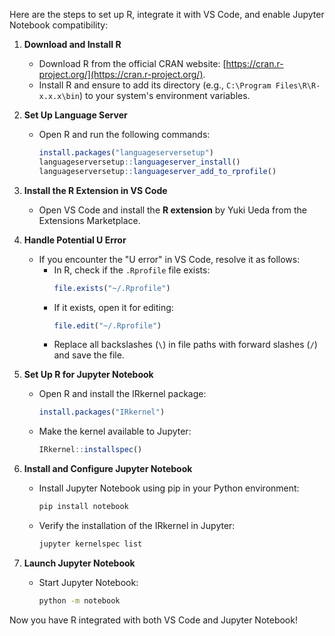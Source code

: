 Here are the steps to set up R, integrate it with VS Code, and enable Jupyter Notebook compatibility:

1. **Download and Install R**
   - Download R from the official CRAN website: [https://cran.r-project.org/](https://cran.r-project.org/).
   - Install R and ensure to add its directory (e.g., `C:\Program Files\R\R-x.x.x\bin`) to your system's environment variables.

2. **Set Up Language Server**
   - Open R and run the following commands:
     ```R
     install.packages("languageserversetup")
     languageserversetup::languageserver_install()
     languageserversetup::languageserver_add_to_rprofile()
     ```

3. **Install the R Extension in VS Code**
   - Open VS Code and install the **R extension** by Yuki Ueda from the Extensions Marketplace.

4. **Handle Potential U Error**
   - If you encounter the "U error" in VS Code, resolve it as follows:
     - In R, check if the `.Rprofile` file exists:
       ```R
       file.exists("~/.Rprofile")
       ```
     - If it exists, open it for editing:
       ```R
       file.edit("~/.Rprofile")
       ```
     - Replace all backslashes (`\`) in file paths with forward slashes (`/`) and save the file.

5. **Set Up R for Jupyter Notebook**
   - Open R and install the IRkernel package:
     ```R
     install.packages("IRkernel")
     ```
   - Make the kernel available to Jupyter:
     ```R
     IRkernel::installspec()
     ```

6. **Install and Configure Jupyter Notebook**
   - Install Jupyter Notebook using pip in your Python environment:
     ```bash
     pip install notebook
     ```
   - Verify the installation of the IRkernel in Jupyter:
     ```bash
     jupyter kernelspec list
     ```

7. **Launch Jupyter Notebook**
   - Start Jupyter Notebook:
     ```bash
     python -m notebook
     ```

Now you have R integrated with both VS Code and Jupyter Notebook!